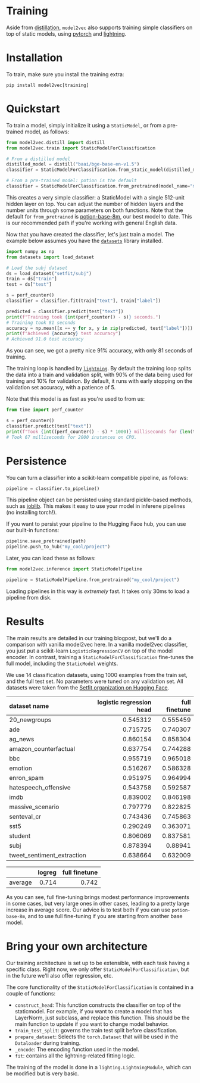 # Training

Aside from [distillation](../../README.md#distillation), `model2vec` also supports training simple classifiers on top of static models, using [pytorch](https://pytorch.org/) and [lightning](https://lightning.ai/).

# Installation

To train, make sure you install the training extra:

```
pip install model2vec[training]
```

# Quickstart

To train a model, simply initialize it using a `StaticModel`, or from a pre-trained model, as follows:

```python
from model2vec.distill import distill
from model2vec.train import StaticModelForClassification

# From a distilled model
distilled_model = distill("baai/bge-base-en-v1.5")
classifier = StaticModelForClassification.from_static_model(distilled_model)

# From a pre-trained model: potion is the default
classifier = StaticModelForClassification.from_pretrained(model_name="minishlab/potion-base-8m")
```

This creates a very simple classifier: a StaticModel with a single 512-unit hidden layer on top. You can adjust the number of hidden layers and the number units through some parameters on both functions. Note that the default for `from_pretrained` is [potion-base-8m](https://huggingface.co/minishlab/potion-base-8M), our best model to date. This is our recommended path if you're working with general English data.

Now that you have created the classifier, let's just train a model. The example below assumes you have the [`datasets`](https://github.com/huggingface/datasets) library installed.

```python
import numpy as np
from datasets import load_dataset

# Load the subj dataset
ds = load_dataset("setfit/subj")
train = ds["train"]
test = ds["test"]

s = perf_counter()
classifier = classifier.fit(train["text"], train["label"])

predicted = classifier.predict(test["text"])
print(f"Training took {int(perf_counter() - s)} seconds.")
# Training took 81 seconds
accuracy = np.mean([x == y for x, y in zip(predicted, test["label"])]) * 100
print(f"Achieved {accuracy} test accuracy")
# Achieved 91.0 test accuracy
```

As you can see, we got a pretty nice 91% accuracy, with only 81 seconds of training.

The training loop is handled by [`lightning`](https://pypi.org/project/lightning/). By default the training loop splits the data into a train and validation split, with 90% of the data being used for training and 10% for validation. By default, it runs with early stopping on the validation set accuracy, with a patience of 5.

Note that this model is as fast as you're used to from us:

```python
from time import perf_counter

s = perf_counter()
classifier.predict(test["text"])
print(f"Took {int((perf_counter() - s) * 1000)} milliseconds for {len(test)} instances on CPU.")
# Took 67 milliseconds for 2000 instances on CPU.
```

# Persistence

You can turn a classifier into a scikit-learn compatible pipeline, as follows:

```python
pipeline = classifier.to_pipeline()
```

This pipeline object can be persisted using standard pickle-based methods, such as [joblib](https://joblib.readthedocs.io/en/stable/). This makes it easy to use your model in inferene pipelines (no installing torch!).

If you want to persist your pipeline to the Hugging Face hub, you can use our built-in functions:

```python
pipeline.save_pretrained(path)
pipeline.push_to_hub("my_cool/project")
```

Later, you can load these as follows:

```python
from model2vec.inference import StaticModelPipeline

pipeline = StaticModelPipeline.from_pretrained("my_cool/project")
```

Loading pipelines in this way is _extremely_ fast. It takes only 30ms to load a pipeline from disk.

# Results

The main results are detailed in our training blogpost, but we'll do a comparison with vanilla model2vec here. In a vanilla model2vec classifier, you just put a scikit-learn `LogisticRegressionCV` on top of the model encoder. In contrast, training a `StaticModelForClassification` fine-tunes the full model, including the `StaticModel` weights.

We use 14 classification datasets, using 1000 examples from the train set, and the full test set. No parameters were tuned on any validation set. All datasets were taken from the [Setfit organization on Hugging Face](https://huggingface.co/datasets/SetFit).

| dataset name               |   logistic regression head   |  full finetune |
|:---------------------------|-----------:|---------------:|
| 20_newgroups               |   0.545312 |       0.555459 |
| ade                        |   0.715725 |  0.740307 |
| ag_news                    |   0.860154 |  0.858304 |
| amazon_counterfactual      |   0.637754 |  0.744288 |
| bbc                        |   0.955719 |  0.965018 |
| emotion                    |   0.516267 |  0.586328 |
| enron_spam                 |   0.951975 |  0.964994 |
| hatespeech_offensive       |   0.543758 |  0.592587 |
| imdb                       |   0.839002 |  0.846198 |
| massive_scenario           |   0.797779 |  0.822825 |
| senteval_cr                |   0.743436 |  0.745863 |
| sst5                       |   0.290249 |  0.363071 |
| student                    |   0.806069 |  0.837581 |
| subj                       |   0.878394 |  0.88941  |
| tweet_sentiment_extraction |   0.638664 |  0.632009 |

|                |   logreg   |  full finetune |
|:---------------------------|-----------:|---------------:|
| average                    |   0.714    |    0.742       |

As you can see, full fine-tuning brings modest performance improvements in some cases, but very large ones in other cases, leading to a pretty large increase in average score. Our advice is to test both if you can use `potion-base-8m`, and to use full fine-tuning if you are starting from another base model.

# Bring your own architecture

Our training architecture is set up to be extensible, with each task having a specific class. Right now, we only offer `StaticModelForClassification`, but in the future we'll also offer regression, etc.

The core functionality of the `StaticModelForClassification` is contained in a couple of functions:

* `construct_head`: This function constructs the classifier on top of the staticmodel. For example, if you want to create a model that has LayerNorm, just subclass, and replace this function. This should be the main function to update if you want to change model behavior.
* `train_test_split`: governs the train test split before classification.
* `prepare_dataset`: Selects the `torch.Dataset` that will be used in the `Dataloader` during training.
* `_encode`: The encoding function used in the model.
* `fit`: contains all the lightning-related fitting logic.

The training of the model is done in a `lighting.LightningModule`, which can be modified but is very basic.
